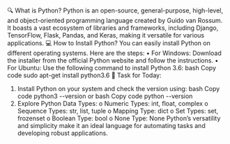 🔍 What is Python? Python is an open-source, general-purpose, high-level, and object-oriented programming language created by Guido van Rossum. It boasts a vast ecosystem of libraries and frameworks, including Django, TensorFlow, Flask, Pandas, and Keras, making it versatile for various applications.
💻 How to Install Python? You can easily install Python on different operating systems. Here are the steps:
•	For Windows: Download the installer from the official Python website and follow the instructions.
•	For Ubuntu: Use the following command to install Python 3.6:
bash
Copy code
sudo apt-get install python3.6
📌 Task for Today:
1.	Install Python on your system and check the version using:
bash
Copy code
python3 --version
or
bash
Copy code
python --version
2.	Explore Python Data Types:
o	Numeric Types: int, float, complex
o	Sequence Types: str, list, tuple
o	Mapping Type: dict
o	Set Types: set, frozenset
o	Boolean Type: bool
o	None Type: None
Python’s versatility and simplicity make it an ideal language for automating tasks and developing robust applications.
